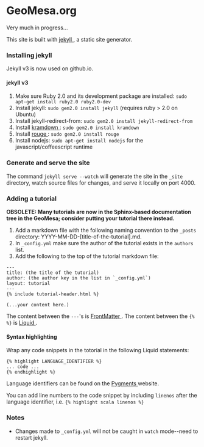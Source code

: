 # GeoMesa.org

Very much in progress...

This site is built with [ jekyll ](http://jekyllrb.com), a static site generator.

### Installing jekyll 

Jekyll v3 is now used on github.io.

#### jekyll v3
1. Make sure Ruby 2.0 and its development package are installed: `sudo apt-get install ruby2.0 ruby2.0-dev`
2. Install jekyll: `sudo gem2.0 install jekyll` (requires ruby > 2.0 on Ubuntu)
3. Install jekyll-redirect-from: `sudo gem2.0 install jekyll-redirect-from`
3. Install [ kramdown ](http://kramdown.gettalong.org/): `sudo gem2.0 install kramdown`
4. Install [ rouge ](http://rouge.jneen.net/): `sudo gem2.0 install rouge`
5. Install nodejs: `sudo apt-get install nodejs` for the javascript/coffeescript runtime

### Generate and serve the site
The command `jekyll serve --watch` will generate the site in the `_site` directory, watch source files for changes, and serve it locally on port 4000.

### Adding a tutorial

**OBSOLETE: Many tutorials are now in the Sphinx-based documentation tree in the GeoMesa; consider putting your tutorial there instead.** 

1. Add a markdown file with the following naming convention to the `_posts` directory: YYYY-MM-DD-[title-of-the-tutorial].md.
2. In `_config.yml` make sure the author of the tutorial exists in the `authors` list.
3. Add the following to the top of the tutorial markdown file:

```
---
title: (the title of the tutorial)
author: (the author key in the list in `_config.yml`)
layout: tutorial
---
{% include tutorial-header.html %}

(...your content here.)
```

The content between the `---`'s is [ FrontMatter ](http://jekyllrb.com/docs/frontmatter/). The content between the `{% %}` is [ Liquid ](http://docs.shopify.com/themes/liquid-basics).

#### Syntax highlighting

Wrap any code snippets in the totorial in the following Liquid statements:
```
{% highlight LANGUAGE_IDENTIFIER %}
... code ...
{% endhighlight %}
```
Language identifiers can be found on the [ Pygments ](http://pygments.org/docs/lexers/) website.

You can add line numbers to the code snippet by including `linenos` after the language identifier, i.e.  `{% highlight scala linenos %}`

### Notes

- Changes made to `_config.yml` will not be caught in `watch` mode--need to restart jekyll.